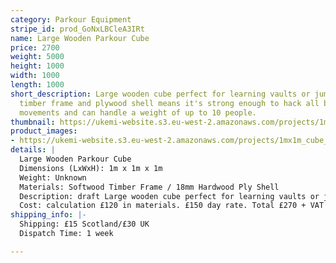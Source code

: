 ```yaml
---
category: Parkour Equipment
stripe_id: prod_GoNxLBCleA3IRt
name: Large Wooden Parkour Cube
price: 2700
weight: 5000
height: 1000
width: 1000
length: 1000
short_description: Large wooden cube perfect for learning vaults or jumps. Very strong
  timber frame and plywood shell means it's strong enough to hack all basic Parkour
  movements and can handle a weight of up to 10 people.
thumbnail: https://ukemi-website.s3.eu-west-2.amazonaws.com/projects/1mx1m_cube_thumb.jpg
product_images:
- https://ukemi-website.s3.eu-west-2.amazonaws.com/projects/1mx1m_cube_1.jpg
details: |
  Large Wooden Parkour Cube
  Dimensions (LxWxH): 1m x 1m x 1m
  Weight: Unknown
  Materials: Softwood Timber Frame / 18mm Hardwood Ply Shell
  Description: draft Large wooden cube perfect for learning vaults or jumps. Very strong timber frame and plywood shell means it's strong enough to hack all basic Parkour movements and can handle a weight of up to 10 people
  Cost: calculation £120 in materials. £150 day rate. Total £270 + VAT
shipping_info: |-
  Shipping: £15 Scotland/£30 UK
  Dispatch Time: 1 week

---
```

